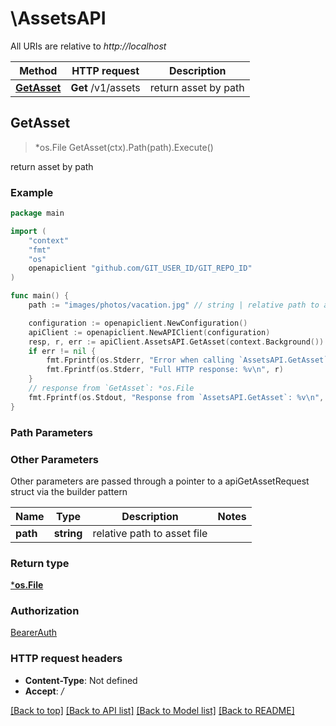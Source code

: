 # \AssetsAPI

All URIs are relative to *http://localhost*

Method | HTTP request | Description
------------- | ------------- | -------------
[**GetAsset**](AssetsAPI.md#GetAsset) | **Get** /v1/assets | return asset by path



## GetAsset

> *os.File GetAsset(ctx).Path(path).Execute()

return asset by path

### Example

```go
package main

import (
	"context"
	"fmt"
	"os"
	openapiclient "github.com/GIT_USER_ID/GIT_REPO_ID"
)

func main() {
	path := "images/photos/vacation.jpg" // string | relative path to asset file

	configuration := openapiclient.NewConfiguration()
	apiClient := openapiclient.NewAPIClient(configuration)
	resp, r, err := apiClient.AssetsAPI.GetAsset(context.Background()).Path(path).Execute()
	if err != nil {
		fmt.Fprintf(os.Stderr, "Error when calling `AssetsAPI.GetAsset``: %v\n", err)
		fmt.Fprintf(os.Stderr, "Full HTTP response: %v\n", r)
	}
	// response from `GetAsset`: *os.File
	fmt.Fprintf(os.Stdout, "Response from `AssetsAPI.GetAsset`: %v\n", resp)
}
```

### Path Parameters



### Other Parameters

Other parameters are passed through a pointer to a apiGetAssetRequest struct via the builder pattern


Name | Type | Description  | Notes
------------- | ------------- | ------------- | -------------
 **path** | **string** | relative path to asset file | 

### Return type

[***os.File**](*os.File.md)

### Authorization

[BearerAuth](../README.md#BearerAuth)

### HTTP request headers

- **Content-Type**: Not defined
- **Accept**: */*

[[Back to top]](#) [[Back to API list]](../README.md#documentation-for-api-endpoints)
[[Back to Model list]](../README.md#documentation-for-models)
[[Back to README]](../README.md)

